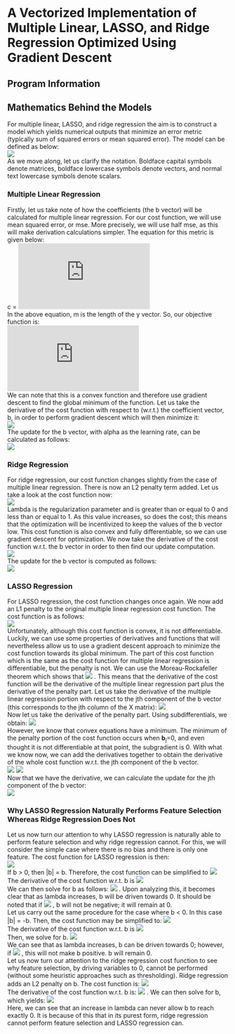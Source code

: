 # A Vectorized Implementation of Multiple Linear, LASSO, and Ridge Regression Optimized Using Gradient Descent
## Program Information
<!---
Add information about how program is structured and how to run it here
-->
## Mathematics Behind the Models
For multiple linear, LASSO, and ridge regression the aim is to construct a model which yields numerical outputs that minimize an error metric (typically sum of squared errors or mean squared error). The model can be defined as below:  
<img src="https://latex.codecogs.com/png.latex?%5Cinline%20%5Chat%7B%5Cmathbf%7By%7D%7D%20%3D%20%5Cmathbf%7BX%7D%5Cmathbf%7Bb%7D">  
As we move along, let us clarify the notation. Boldface capital symbols denote matrices, boldface lowercase symbols denote vectors, and normal text lowercase symbols denote scalars.
### Multiple Linear Regression
Firstly, let us take note of how the coefficients (the b vector) will be calculated for multiple linear regression. For our cost function, we will use mean squared error, or mse. More precisely, we will use half mse, as this will make derivation calculations simpler. The equation for this metric is given below:  
c = ![equation](https://latex.codecogs.com/png.latex?%5Cinline%20%24%5Cfrac%7B1%7D%7B2m%7D%28%5Cmathbf%7By%7D%20-%20%5Cmathbf%7BX%7D%5Cmathbf%7Bb%7D%29%5E2%24)  
In the above equation, m is the length of the y vector. So, our objective function is:  
![equation](https://latex.codecogs.com/png.latex?%5Cinline%20%24%5Cmin%20%5Cfrac%7B1%7D%7B2m%7D%28%5Cmathbf%7By%7D%5ET%5Cmathbf%7By%7D%20-%202%5Cmathbf%7By%7D%5ET%5Cmathbf%7BX%7D%5Cmathbf%7Bb%7D%20&plus;%20%5Cmathbf%7Bb%7D%5ET%5Cmathbf%7BX%7D%5ET%5Cmathbf%7BX%7D%5Cmathbf%7Bb%7D%29%24)  
We can note that this is a convex function and therefore use gradient descent to find the global minimum of the function. Let us take the derivative of the cost function with respect to (w.r.t.) the coefficient vector, b, in order to perform gradient descent which will then minimize it:  
<img src="https://latex.codecogs.com/png.latex?%5Cinline%20%24%5Cfrac%7B%5Cpartial%20c%7D%7B%5Cpartial%7B%5Cmathbf%7Bb%7D%7D%7D%20%3D%20%5Cfrac%7B1%7D%7Bm%7D%28-%5Cmathbf%7By%7D%5ET%5Cmathbf%7BX%7D%20&plus;%20%5Cmathbf%7BX%7D%5ET%5Cmathbf%7BX%7D%5Cmathbf%7Bb%7D%29%20%3D%20%5Cfrac%7B1%7D%7Bm%7D%5Cmathbf%7BX%7D%5ET%28%5Cmathbf%7BX%7D%5Cmathbf%7Bb%7D%20-%20%5Cmathbf%7By%7D%29%24">  
The update for the b vector, with alpha as the learning rate, can be calculated as follows:  
<img src="https://latex.codecogs.com/png.latex?%5Cinline%20%24%5Cmathbf%7Bb%27%7D%20%3D%20%5Cmathbf%7Bb%7D%20-%20%5Cfrac%7B%5Calpha%7D%7Bm%7D%5Cmathbf%7BX%7D%5ET%28%5Cmathbf%7BX%7D%5Cmathbf%7Bb%7D%20-%20%5Cmathbf%7By%7D%29%24">
### Ridge Regression
For ridge regression, our cost function changes slightly from the case of multiple linear regression. There is now an L2 penalty term added. Let us take a look at the cost function now:  
<img src="https://latex.codecogs.com/png.latex?%5Cinline%20%24c%20%3D%20%5Cfrac%7B1%7D%7B2m%7D%28%28%5Cmathbf%7By%7D%5ET%5Cmathbf%7By%7D%20-%202%5Cmathbf%7By%7D%5ET%5Cmathbf%7BX%7D%5Cmathbf%7Bb%7D%20&plus;%20%5Cmathbf%7Bb%7D%5ET%5Cmathbf%7BX%7D%5ET%5Cmathbf%7BX%7D%5Cmathbf%7Bb%7D%29%20&plus;%20%5Clambda%5Cmathbf%7Bb%7D%5ET%5Cmathbf%7Bb%7D%29%24">  
Lambda is the regularization parameter and is greater than or equal to 0 and less than or equal to 1. As this value increases, so does the cost; this means that the optimization will be incentivized to keep the values of the b vector low. This cost function is also convex and fully differentiable, so we can use gradient descent for optimization. We now take the derivative of the cost function w.r.t. the b vector in order to then find our update computation.  
<img src="https://latex.codecogs.com/png.latex?%5Cinline%20%24%5Cfrac%7B%5Cpartial%20c%7D%7B%5Cpartial%7B%5Cmathbf%7Bb%7D%7D%7D%20%3D%20%5Cfrac%7B1%7D%7Bm%7D%28-%5Cmathbf%7By%7D%5ET%5Cmathbf%7BX%7D%20&plus;%20%5Cmathbf%7BX%7D%5ET%5Cmathbf%7BX%7D%5Cmathbf%7Bb%7D%20&plus;%20%5Clambda%5Cmathbf%7Bb%7D%29%20%3D%20%5Cfrac%7B1%7D%7Bm%7D%28%5Cmathbf%7BX%7D%5ET%28%5Cmathbf%7BX%7D%5Cmathbf%7Bb%7D%20-%20%5Cmathbf%7By%7D%29%20&plus;%20%5Clambda%5Cmathbf%7Bb%7D%29%24">  
The update for the b vector is computed as follows:  
<img src="https://latex.codecogs.com/png.latex?%5Cinline%20%24%5Cmathbf%7Bb%7D%27%20%3D%20%5Cmathbf%7Bb%7D%20-%20%5Cfrac%7B%5Calpha%7D%7Bm%7D%28%5Cmathbf%7BX%7D%5ET%28%5Cmathbf%7BX%7D%5Cmathbf%7Bb%7D%20-%20%5Cmathbf%7By%7D%29%20&plus;%20%5Clambda%5Cmathbf%7Bb%7D%29%24">
### LASSO Regression
For LASSO regression, the cost function changes once again. We now add an L1 penalty to the original multiple linear regression cost function. The cost function is as follows:  
<img src="https://latex.codecogs.com/png.latex?%5Cinline%20c%20%3D%20%5Cfrac%7B1%7D%7B2m%7D%28%5Cmathbf%7By%7D%5ET%5Cmathbf%7By%7D-2%5Cmathbf%7By%7D%5ET%5Cmathbf%7BX%7D%5Cmathbf%7Bb%7D&plus;%5Cmathbf%7Bb%7D%5ET%5Cmathbf%7BX%7D%5ET%5Cmathbf%7BX%7D%5Cmathbf%7Bb%7D%29%20&plus;%20%5Clambda%7C%7C%5Cmathbf%7Bb%7D%7C%7C_1">  
Unfortunately, although this cost function is convex, it is not differentiable. Luckily, we can use some properties of derivatives and functions that will nevertheless allow us to use a gradient descent approach to minimize the cost function towards its global minimum. The part of this cost function which is the same as the cost function for multiple linear regression is differentiable, but the penalty is not. We can use the Moreau-Rockafeller theorem which shows that <img src="https://latex.codecogs.com/png.latex?%5Cinline%20%24%5Cpartial%20%5Bf%28x%29%20&plus;%20g%28x%29%5D%20%3D%20%5Cpartial%20f%28x%29%20&plus;%20%5Cpartial%20g%28x%29%24"> . This means that the derivative of the cost function will be the derivative of the multiple linear regression part plus the derivative of the penalty part. Let us take the derivative of the multiple linear regression portion with respect to the jth component of the b vector (this corresponds to the jth column of the X matrix): <img src="https://latex.codecogs.com/png.latex?%5Cinline%20%24%5Cfrac%7B1%7D%7Bm%7D%28%5Cmathbf%7BX%7D_j%5ET%28%5Cmathbf%7BX%7D_j%5Cmathbf%7Bb%7D_j%20-%20%5Cmathbf%7By%7D%29%29%24">  
Now let us take the derivative of the penalty part. Using subdifferentials, we obtain: <img src="https://latex.codecogs.com/gif.latex?%5Cinline%20%5Cleft%5C%7B%20%5Cbegin%7Barray%7D%7Bll%7D%20-%5Clambda%20%26%20b_j%20%3C%200%20%5C%5C%20%5Csmall%5B-%5Clambda%2C%20%5Clambda%20%5Csmall%5D%20%26%20b_j%20%3D%200%20%5C%5C%20%5Clambda%20%26%20b_j%20%3E%200%20%5C%5C%20%5Cend%7Barray%7D%20%5Cright.">  
However, we know that convex equations have a minimum. The minimum of the penalty portion of the cost function occurs when <b>b</b><sub>j</sub>=0, and even thought it is not differentiable at that point, the subgradient is 0. With what we know now, we can add the derivatives together to obtain the derivative of the whole cost function w.r.t. the jth component of the b vector.  
<img src="https://latex.codecogs.com/gif.latex?%5Cinline%20%5Cfrac%7B%5Cpartial%20c%7D%7B%5Cpartial%7B%5Cmathbf%7Bb%7D_j%7D%7D%20%3D%20S%28%5Cmathbf%7BX%7D_j%2C%5Cmathbf%7Bb%7D_j%2C%5Cmathbf%7By%7D%2C%20%5Clambda%29%3D">
<img src="https://latex.codecogs.com/gif.latex?%5Cinline%20%5Cleft%5C%7B%20%5Cbegin%7Barray%7D%7Bll%7D%20%5Cfrac%7B1%7D%7Bm%7D%5Cmathbf%7BX%7D_j%5ET%28%5Cmathbf%7BX%7D_j%5Cmathbf%7Bb%7D_j%20-%20%5Cmathbf%7By%7D%29%20-%20%5Clambda%20%26%20%5Cmathbf%7Bb%7D_j%20%3C%200%20%5C%5C%20%5Cfrac%7B1%7D%7Bm%7D%5Cmathbf%7BX%7D_j%5ET%28%5Cmathbf%7BX%7D_j%5Cmathbf%7Bb%7D_j%20-%20%5Cmathbf%7By%7D%29%20%26%20%5Cmathbf%7Bb%7D_j%20%3D%200%20%5C%5C%20%5Cfrac%7B1%7D%7Bm%7D%5Cmathbf%7BX%7D_j%5ET%28%5Cmathbf%7BX%7D_j%5Cmathbf%7Bb%7D_j%20-%20%5Cmathbf%7By%7D%29%20&plus;%20%5Clambda%20%26%20%5Cmathbf%7Bb%7D_j%20%3E%200%20%5C%5C%20%5Cend%7Barray%7D%20%5Cright.">  
Now that we have the derivative, we can calculate the update for the jth component of the b vector:  
<img src="https://latex.codecogs.com/png.latex?%5Cinline%20%5Cmathbf%7Bb%7D%27_j%20%3D%20%5Cmathbf%7Bb%7D_j%20-%20%5Calpha%20S%28%5Cmathbf%7BX%7D_j%2C%5Cmathbf%7Bb%7D_j%2C%5Clambda%2C%5Cmathbf%7By%7D%29">
### Why LASSO Regression Naturally Performs Feature Selection Whereas Ridge Regression Does Not
Let us now turn our attention to why LASSO regression is naturally able to perform feature selection and why ridge regression cannot. For this, we will consider the simple case where there is no bias and there is only one feature. The cost function for LASSO regression is then:  
<img src="https://latex.codecogs.com/png.latex?%5Cinline%20c%20%3D%20%5Cfrac%7B1%7D%7B2m%7D%28%5Cmathbf%7By%7D%5ET%5Cmathbf%7By%7D%20-%202%5Cmathbf%7By%7D%5ET%5Cmathbf%7Bx%7Db%20&plus;%20b%5E2%5Cmathbf%7Bx%7D%5ET%5Cmathbf%7Bx%7D%29%20&plus;%20%5Clambda%7Cb%7C">  
If b > 0, then |b| = b. Therefore, the cost function can be simplified to <img src="https://latex.codecogs.com/png.latex?%5Cinline%20c%20%3D%20%5Cfrac%7B1%7D%7B2m%7D%28%5Cmathbf%7By%7D%5ET%5Cmathbf%7By%7D%20-%202%5Cmathbf%7By%7D%5ET%5Cmathbf%7Bx%7Db%20&plus;%20b%5E2%5Cmathbf%7Bx%7D%5ET%5Cmathbf%7Bx%7D%29%20&plus;%20%5Clambda%20b">  
The derivative of the cost function w.r.t. b is <img src="https://latex.codecogs.com/gif.latex?%5Cinline%20%5Cfrac%7B%5Cpartial%20c%7D%7B%5Cpartial%20b%7D%20%3D%20-%5Cmathbf%7By%7D%5ET%5Cmathbf%7Bx%7D%20&plus;%20%5Cmathbf%7Bx%7D%5ET%5Cmathbf%7Bx%7Db%20&plus;%20%5Clambda%20%3D%200">  
We can then solve for b as follows: <img src="https://latex.codecogs.com/png.latex?%5Cinline%20b%20%3D%20%5Cfrac%7B%5Cmathbf%7By%7D%5ET%5Cmathbf%7Bx%7D%20-%20%5Clambda%7D%7B%5Cmathbf%7Bx%7D%5ET%5Cmathbf%7Bx%7D%7D"> . Upon analyzing this, it becomes clear that as lambda increases, b will be driven towards 0. It should be noted that if <img src="https://latex.codecogs.com/png.latex?%5Cinline%20%5Clambda%20%3E%20%5Cmathbf%7By%7D%5ET%5Cmathbf%7Bx%7D"> , b will not be negative; it will remain at 0.  
Let us carry out the same procedure for the case where b < 0. In this case |b| = -b. Then, the cost function may be simplified to: <img src="https://latex.codecogs.com/png.latex?%5Cinline%20c%20%3D%20%5Cfrac%7B1%7D%7B2m%7D%28%5Cmathbf%7By%7D%5ET%5Cmathbf%7By%7D&plus;2%5Cmathbf%7By%7D%5ET%5Cmathbf%7Bx%7Db&plus;b%5E2%5Cmathbf%7Bx%7D%5ET%5Cmathbf%7Bx%7D%29%20-%20%5Clambda%20b">  
The derivative of the cost function w.r.t. b is <img src="https://latex.codecogs.com/png.latex?%5Cinline%20%5Cfrac%7B%5Cpartial%20c%7D%7B%5Cpartial%7Bb%7D%7D%20%3D%20%5Cmathbf%7By%7D%5ET%5Cmathbf%7Bx%7D&plus;%5Cmathbf%7Bx%7D%5ET%5Cmathbf%7Bx%7Db-%5Clambda%3D0">  
Then, we solve for b. <img src="https://latex.codecogs.com/png.latex?%5Cinline%20b%20%3D%20%5Cfrac%7B-%5Cmathbf%7By%7D%5ET%5Cmathbf%7Bx%7D%20&plus;%20%5Clambda%7D%7B%5Cmathbf%7Bx%7D%5ET%5Cmathbf%7Bx%7D%7D">  
We can see that as lambda increases, b can be driven towards 0; however, if <img src="https://latex.codecogs.com/png.latex?%5Cinline%20%5Clambda%20%3E%20%5Cmathbf%7By%7D%5ET%5Cmathbf%7Bx%7D"> , this will not make b positive. b will remain 0.  
Let us now turn our attention to the ridge regression cost function to see why feature selection, by driving variables to 0, cannot be performed (without some heuristic approaches such as thresholding). Ridge regression adds an L2 penalty on b. The cost function is: <img src="https://latex.codecogs.com/png.latex?%5Cinline%20c%20%3D%20%5Cfrac%7B1%7D%7B2m%7D%28%5Cmathbf%7By%7D%5ET%5Cmathbf%7By%7D-2%5Cmathbf%7By%7D%5ET%5Cmathbf%7Bx%7Db&plus;b%5E2%5Cmathbf%7Bx%7D%5ET%5Cmathbf%7Bx%7D%20&plus;%20%5Clambda%20b%5E2%29">  
The derivative of the cost function w.r.t. b is: <img src="https://latex.codecogs.com/png.latex?%5Cinline%20%5Cfrac%7B%5Cpartial%20c%7D%7B%5Cpartial%20b%7D%20%3D%20-%5Cmathbf%7By%7D%5ET%5Cmathbf%7Bx%7D%20&plus;%20%5Cmathbf%7Bx%7D%5ET%5Cmathbf%7Bx%7Db%20&plus;%20%5Clambda%20b%20%3D%200"> . We can then solve for b, which yields: <img src="https://latex.codecogs.com/png.latex?%5Cinline%20b%20%3D%20%5Cfrac%7B%5Cmathbf%7By%7D%5ET%5Cmathbf%7Bx%7D%7D%7B%5Cmathbf%7Bx%7D%5ET%5Cmathbf%7Bx%7D&plus;%5Clambda%7D">  
Here, we can see that an increase in lambda can never allow b to reach exactly 0. It is because of this that in its purest form, ridge regression cannot perform feature selection and LASSO regression can.
